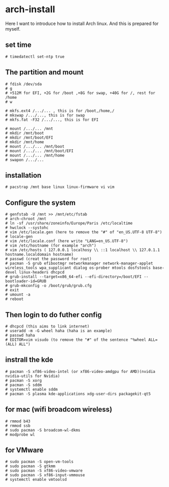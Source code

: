 # arch-install
Here I want to introduce how to install Arch linux. And this is prepared for myself.

## set time
```
# timedatectl set-ntp true
```
## The partition and mount 
```
# fdisk /dev/sda
# g
# +512M for EFI, +2G for /boot ,+8G for swap, +40G for /, rest for /home
# w

# mkfs.ext4 /.../... , this is for /boot,/home,/
# mkswap /.../..., this is for swap
# mkfs.fat -F32 /.../..., this is for EFI

# mount /.../... /mnt
# mkdir /mnt/boot
# mkdir /mnt/boot/EFI
# mkdir /mnt/home
# mount /.../... /mnt/boot
# mount /.../... /mnt/boot/EFI
# mount /.../... /mnt/home
# swapon /.../...
```
## installation
```
# pacstrap /mnt base linux linux-firmware vi vim
```

## Configure the system
```
# genfstab -U /mnt >> /mnt/etc/fstab
# arch-chroot /mnt
# ln -sf /usr/share/zoneinfo/Europe/Paris /etc/localtime
# hwclock --systohc 
# vim /etc/locale.gen (here to remove the "#" of "en_US.UTF-8 UTF-8")
# locale-gen
# vim /etc/locale.conf (here write "LANG=en_US.UTF-8")
# vim /etc/hostname (for example "arch")
# vim /etc/hosts ( 127.0.0.1 localhosy \\ ::1 localhost \\ 127.0.1.1 hostname.localdomain hostname)
# passwd (creat the password for root)
# pacman -S grub efibootmgr networkmanager network-manager-applet wireless_tools wpa_supplicant dialog os-prober mtools dosfstools base-devel linux-headers dhcpcd
# grub-install --target=x86_64-efi --efi-directory=/boot/EFI --bootloader-id=GRUB
# grub-mkconfig -o /boot/grub/grub.cfg
# exit
# umount -a
# reboot
```
## Then login to do futher config
```
# dhcpcd (this aims to link internet)
# useradd -m -G wheel haha (haha is an example)
# passwd haha
# EDITOR=vim visudo (to remove the "#" of the sentence "%wheel ALL=(ALL) ALL")
```

## instrall the kde
```
# pacman -S xf86-video-intel (or xf86-video-amdgpu for AMD)(nvidia nvidia-utils for Nvidia)
# pacman -S xorg
# pacman -S sddm
# systemctl enable sddm
# pacman -S plasma kde-applications xdg-user-dirs packagekit-qt5
```

## for mac (wifi broadcom wireless)
```
# rmmod b43
# rmmod ssb
# sudo pacman -S broadcom-wl-dkms
# modprobe wl

```

## for VMware
```
# sudo pacman -S open-vm-tools
# sudo pacman -S gtkmm
# sudo pacman -S xf86-video-vmware
# sudo pacman -S xf86-input-vmmouse
# systemctl enable vmtoolsd
```

